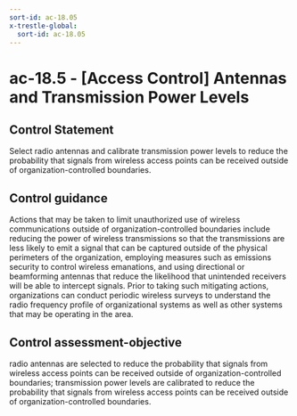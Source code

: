 ```yaml
---
sort-id: ac-18.05
x-trestle-global:
  sort-id: ac-18.05
---
```


# ac-18.5 - \[Access Control\] Antennas and Transmission Power Levels

## Control Statement

Select radio antennas and calibrate transmission power levels to reduce the probability that signals from wireless access points can be received outside of organization-controlled boundaries.

## Control guidance

Actions that may be taken to limit unauthorized use of wireless communications outside of organization-controlled boundaries include reducing the power of wireless transmissions so that the transmissions are less likely to emit a signal that can be captured outside of the physical perimeters of the organization, employing measures such as emissions security to control wireless emanations, and using directional or beamforming antennas that reduce the likelihood that unintended receivers will be able to intercept signals. Prior to taking such mitigating actions, organizations can conduct periodic wireless surveys to understand the radio frequency profile of organizational systems as well as other systems that may be operating in the area.

## Control assessment-objective

radio antennas are selected to reduce the probability that signals from wireless access points can be received outside of organization-controlled boundaries;
transmission power levels are calibrated to reduce the probability that signals from wireless access points can be received outside of organization-controlled boundaries.

